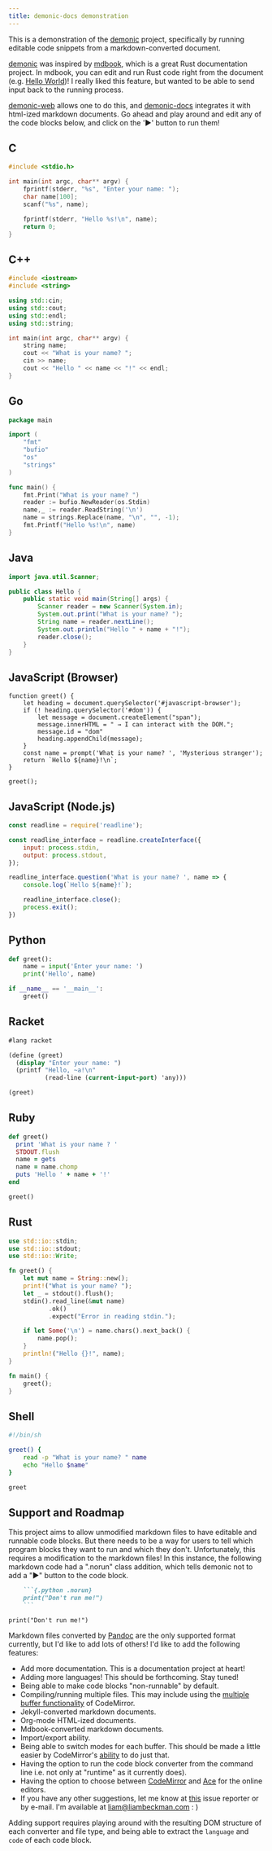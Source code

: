 ```yaml
---
title: demonic-docs demonstration
---
```


This is a demonstration of the [demonic](https://github.com/lbeckman314/demonic) project, specifically by running editable code snippets from a markdown-converted document.

[demonic](https://github.com/lbeckman314/demonic) was inspired by [mdbook](https://github.com/rust-lang-nursery/mdBook), which is a great Rust documentation project. In mdbook, you can edit and run Rust code right from the document (e.g. [Hello World](https://doc.rust-lang.org/rust-by-example/hello.html#hello-world))! I really liked this feature, but wanted to be able to send input back to the running process.

[demonic-web](https://github.com/lbeckman314/demonic/demonic-web) allows one to do this, and [demonic-docs](https://github.com/lbeckman314/demonic/demonic-docs) integrates it with html-ized markdown documents. Go ahead and play around and edit any of the code blocks below, and click on the '▶' button to run them!


## C

```c
#include <stdio.h>

int main(int argc, char** argv) {
    fprintf(stderr, "%s", "Enter your name: ");
    char name[100];
    scanf("%s", name);

    fprintf(stderr, "Hello %s!\n", name);
    return 0;
}
```

## C++

```c++
#include <iostream>
#include <string>

using std::cin;
using std::cout;
using std::endl;
using std::string;

int main(int argc, char** argv) {
    string name;
    cout << "What is your name? ";
    cin >> name;
    cout << "Hello " << name << "!" << endl;
}
```

## Go

```go
package main

import (
    "fmt"
    "bufio"
    "os"
    "strings"
)

func main() {
    fmt.Print("What is your name? ")
    reader := bufio.NewReader(os.Stdin)
    name,_ := reader.ReadString('\n')
    name = strings.Replace(name, "\n", "", -1);
    fmt.Printf("Hello %s!\n", name)
}
```

## Java

```java
import java.util.Scanner;

public class Hello {
    public static void main(String[] args) {
        Scanner reader = new Scanner(System.in);
        System.out.print("What is your name? ");
        String name = reader.nextLine();
        System.out.println("Hello " + name + "!");
        reader.close();
    }
}
```

## JavaScript (Browser)

```{.javascript .browser}
function greet() {
    let heading = document.querySelector('#javascript-browser');
    if (! heading.querySelector('#dom')) {
        let message = document.createElement("span");
        message.innerHTML = " → I can interact with the DOM.";
        message.id = "dom"
        heading.appendChild(message);
    }
    const name = prompt('What is your name? ', 'Mysterious stranger');
    return `Hello ${name}!\n`;
}

greet();
```

## JavaScript (Node.js)

```javascript
const readline = require('readline');

const readline_interface = readline.createInterface({
    input: process.stdin,
    output: process.stdout,
});

readline_interface.question('What is your name? ', name => {
    console.log(`Hello ${name}!`);

    readline_interface.close();
    process.exit();
})
```

## Python

```python
def greet():
    name = input('Enter your name: ')
    print('Hello', name)

if __name__ == '__main__':
    greet()
```

## Racket

```scheme
#lang racket

(define (greet)
  (display "Enter your name: ")
  (printf "Hello, ~a!\n"
          (read-line (current-input-port) 'any)))

(greet)
```

## Ruby

```ruby
def greet()
  print 'What is your name ? '
  STDOUT.flush
  name = gets
  name = name.chomp
  puts 'Hello ' + name + '!'
end

greet()
```

## Rust

```rust
use std::io::stdin;
use std::io::stdout;
use std::io::Write;

fn greet() {
    let mut name = String::new();
    print!("What is your name? ");
    let _ = stdout().flush();
    stdin().read_line(&mut name)
           .ok()
           .expect("Error in reading stdin.");

    if let Some('\n') = name.chars().next_back() {
        name.pop();
    }
    println!("Hello {}!", name);
}

fn main() {
    greet();
}
```

## Shell

```sh
#!/bin/sh

greet() {
    read -p "What is your name? " name
    echo "Hello $name"
}

greet
```

## Support and Roadmap

This project aims to allow unmodified markdown files to have editable and runnable code blocks. But there needs to be a way for users to tell which program blocks they want to run and which they don't. Unfortunately, this requires a modification to the markdown files! In this instance, the following markdown code had a ".norun" class addition, which tells demonic not to add a "▶" button to the code block.

```{.markdown .norun}
    ```{.python .norun}
    print("Don't run me!")
    ```
```

```{.python .norun}
print("Don't run me!")
```

Markdown files converted by [Pandoc](https://pandoc.org/) are the only supported format currently, but I'd like to add lots of others! I'd like to add the following features:

- Add more documentation. This is a documentation project at heart!
- Adding more languages! This should be forthcoming. Stay tuned!
- Being able to make code blocks "non-runnable" by default.
- Compiling/running multiple files. This may include using the [multiple buffer functionality](https://codemirror.net/demo/buffers.html) of CodeMirror.
- Jekyll-converted markdown documents.
- Org-mode HTML-ized documents.
- Mdbook-converted markdown documents.
- Import/export ability.
- Being able to switch modes for each buffer. This should be made a little easier by CodeMirror's [ability](https://codemirror.net/demo/changemode.html) to do just that.
- Having the option to run the code block converter from the command line i.e. not only at "runtime" as it currently does).
- Having the option to choose between [CodeMirror](https://codemirror.net/) and [Ace](https://ace.c9.io/) for the online editors.
- If you have any other suggestions, let me know at [this](https://github.com/lbeckman314/demonic-server/issues) issue reporter or by e-mail. I'm available at [liam@liambeckman.com](mailto:liam@liambeckman.com) : )

Adding support requires playing around with the resulting DOM structure of each converter and file type, and being able to extract the `language` and `code` of each code block.


